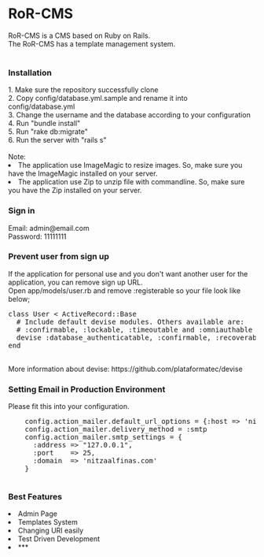 # RoR-CMS
RoR-CMS is a CMS based on Ruby on Rails.<br>
The RoR-CMS has a template management system.
<br><br>
<div id="installation">
  <h3>Installation</h3>
  1. Make sure the repository successfully clone<br>
  2. Copy config/database.yml.sample and rename it into config/database.yml<br>
  3. Change the username and the database according to your configuration<br>
  4. Run "bundle install"<br>
  5. Run "rake db:migrate"<br>
  6. Run the server with "rails s"<br>
  <br>
  Note: 
  <li>The application use ImageMagic to resize images. So, make sure you have the ImageMagic installed on your server.</li>
  <li>The application use Zip to unzip file with commandline. So, make sure you have the Zip installed on your server.</li>
</div>
<h3>Sign in</h3>
Email: admin@email.com<br>
Password: 11111111<br>
<h3>Prevent user from sign up</h3>
If the application for personal use and you don't want another user for the application, you can remove sign up URL.<br>
Open app/models/user.rb and remove :registerable so your file look like below;
<pre>
class User < ActiveRecord::Base
  # Include default devise modules. Others available are:
  # :confirmable, :lockable, :timeoutable and :omniauthable
  devise :database_authenticatable, :confirmable, :recoverable, :rememberable, :trackable, :validatable
end
</pre>
<br>
More information about devise: https://github.com/plataformatec/devise
<br>
<div>
    <h3>Setting Email in Production Environment</h3>
    Please fit this into your configuration.<br>
    <pre>
    config.action_mailer.default_url_options = {:host => 'nitzaalfinas.com'}
    config.action_mailer.delivery_method = :smtp
    config.action_mailer.smtp_settings = {
      :address => "127.0.0.1",
      :port    => 25,
      :domain  => 'nitzaalfinas.com'
    }
    </pre>
</div>
<div>
    <h3>Best Features</h3>
    <li>Admin Page</li>
    <li>Templates System</li>
    <li>Changing URI easily</li>
    <li>Test Driven Development</li>
    <li>***</li>
</div>
